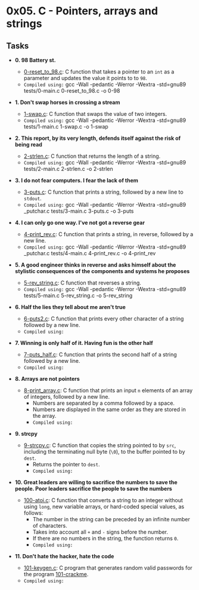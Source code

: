 # 0x05. C - Pointers, arrays and strings

## Tasks

* **0. 98 Battery st.**
  * [0-reset_to_98.c](./0-reset_to_98.c): C function that takes a pointer to an `int` as a parameter and updates the value it points to to `98`.
  * `Compiled using:`  gcc -Wall -pedantic -Werror -Wextra -std=gnu89 tests/0-main.c 0-reset_to_98.c -o 0-98

* **1. Don't swap horses in crossing a stream**
  * [1-swap.c](./1-swap.c): C function that swaps the value of two integers.
  * `Compiled using:` gcc -Wall -pedantic -Werror -Wextra -std=gnu89 tests/1-main.c 1-swap.c -o 1-swap

* **2. This report, by its very length, defends itself against the risk of being read**
  * [2-strlen.c](./2-strlen.c): C function that returns the length of a string.
  * `Compiled using:` gcc -Wall -pedantic -Werror -Wextra -std=gnu89 tests/2-main.c 2-strlen.c -o 2-strlen

* **3. I do not fear computers. I fear the lack of them**
  * [3-puts.c](./3-puts.c): C function that prints a string, followed by a new line to `stdout`.
  * `Compiled using:` gcc -Wall -pedantic -Werror -Wextra -std=gnu89 _putchar.c tests/3-main.c 3-puts.c -o 3-puts

* **4. I can only go one way. I've not got a reverse gear**
  * [4-print_rev.c](./4-print_rev.c): C function that prints a string, in reverse, followed by a new line.
  * `Compiled using:` gcc -Wall -pedantic -Werror -Wextra -std=gnu89 _putchar.c tests/4-main.c 4-print_rev.c -o 4-print_rev

* **5. A good engineer thinks in reverse and asks himself about the stylistic consequences of the components and systems he proposes**
  * [5-rev_string.c](./5-rev_string.c): C function that reverses a string.
  * `Compiled using:` gcc -Wall -pedantic -Werror -Wextra -std=gnu89 tests/5-main.c 5-rev_string.c -o 5-rev_string

* **6. Half the lies they tell about me aren't true**
  * [6-puts2.c](./6-puts2.c): C function that prints every other character of a string followed by a new line.
  * `Compiled using:` 

* **7. Winning is only half of it. Having fun is the other half**
  * [7-puts_half.c](./7-puts_half.c): C function that prints the second half of a string followed by a new line.
  * `Compiled using:` 

* **8. Arrays are not pointers**
  * [8-print_array.c](./8-print_array.c): C function that prints an input `n` elements
  of an array of integers, followed by a new line.
    * Numbers are separated by a comma followed by a space.
    * Numbers are displayed in the same order as they are stored in the array.
    * `Compiled using:` 

* **9. strcpy**
  * [9-strcpy.c](./9-strcpy.c): C function that copies the string pointed to by
  `src`, including the terminating null byte (`\0`), to the buffer pointed to by `dest`.
    * Returns the pointer to `dest`.
    * `Compiled using:` 

* **10. Great leaders are willing to sacrifice the numbers to save the people. Poor leaders sacrifice the people to save the numbers**
  * [100-atoi.c](./100-atoi.c): C function that converts a string to an integer
  without using `long`, new variable arrays, or hard-coded special values, as follows:
    * The number in the string can be preceded by an infinite number of characters.
    * Takes into account all `+` and `-` signs before the number.
    * If there are no numbers in the string, the function returns `0`.
    * `Compiled using:` 

* **11. Don't hate the hacker, hate the code**
  * [101-keygen.c](./101-keygen.c): C program that generates random valid passwords
  for the program [101-crackme](https://github.com/holbertonschool/0x04.c).
  * `Compiled using:` 
